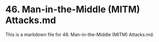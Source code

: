 # 46. Man-in-the-Middle (MITM) Attacks.md

This is a markdown file for 46. Man-in-the-Middle (MITM) Attacks.md.